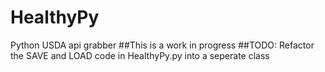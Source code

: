 # HealthyPy
Python USDA api grabber
##This is a work in progress
##TODO: Refactor the SAVE and LOAD code in HealthyPy.py into a seperate class
